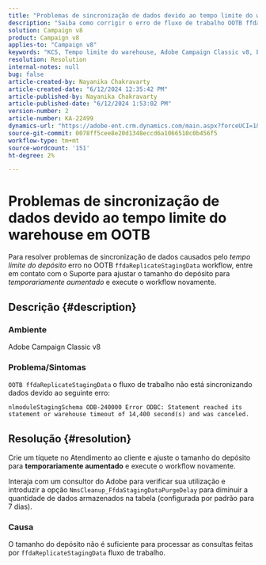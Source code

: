 ```yaml
---
title: "Problemas de sincronização de dados devido ao tempo limite do warehouse em OOTB"
description: "Saiba como corrigir o erro de fluxo de trabalho OOTB ffdaReplicateStagingData que está causando problemas de sincronização de dados."
solution: Campaign v8
product: Campaign v8
applies-to: "Campaign v8"
keywords: "KCS, Tempo limite do warehouse, Adobe Campaign Classic v8, Erro de fluxo de trabalho "
resolution: Resolution
internal-notes: null
bug: false
article-created-by: Nayanika Chakravarty
article-created-date: "6/12/2024 12:35:42 PM"
article-published-by: Nayanika Chakravarty
article-published-date: "6/12/2024 1:53:02 PM"
version-number: 2
article-number: KA-22499
dynamics-url: "https://adobe-ent.crm.dynamics.com/main.aspx?forceUCI=1&pagetype=entityrecord&etn=knowledgearticle&id=56650443-b828-ef11-840b-6045bd0065b6"
source-git-commit: 0078ff5cee8e20d1348eccd6a1066510c0b456f5
workflow-type: tm+mt
source-wordcount: '151'
ht-degree: 2%

---
```


# Problemas de sincronização de dados devido ao tempo limite do warehouse em OOTB


Para resolver problemas de sincronização de dados causados pelo *tempo limite do depósito* erro no OOTB `ffdaReplicateStagingData` workflow, entre em contato com o Suporte para ajustar o tamanho do depósito para *temporariamente aumentado* e execute o workflow novamente.

## Descrição {#description}


### Ambiente

Adobe Campaign Classic v8

### Problema/Sintomas

`OOTB ffdaReplicateStagingData` o fluxo de trabalho não está sincronizando dados devido ao seguinte erro:

`nlmoduleStagingSchema ODB-240000 Error ODBC: Statement reached its statement or warehouse timeout of 14,400 second(s) and was canceled.`




## Resolução {#resolution}


Crie um tíquete no Atendimento ao cliente e ajuste o tamanho do depósito para <b>temporariamente aumentado</b> e execute o workflow novamente.

Interaja com um consultor do Adobe para verificar sua utilização e introduzir a opção `NmsCleanup_FfdaStagingDataPurgeDelay` para diminuir a quantidade de dados armazenados na tabela (configurada por padrão para 7 dias).

### Causa

O tamanho do depósito não é suficiente para processar as consultas feitas por `ffdaReplicateStagingData` fluxo de trabalho.
